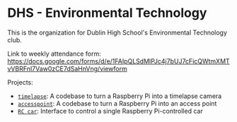 # DHS - Environmental Technology

This is the organization for Dublin High School's Environmental Technology club.

Link to weekly attendance form:
https://docs.google.com/forms/d/e/1FAIpQLSdMlPJc4j7bUJ7cFicQWtmXMTvVBRFnI7Vaw0zCE7dSaHnVng/viewform



Projects:
- [`timelapse`](https://github.com/dhs-envirotech/timelapse): A codebase to turn a Raspberry Pi into a timelapse camera
- [`accesspoint`](https://github.com/dhs-envirotech/accesspoint): A codebase to turn a Raspberry Pi into an access point
- [`RC car`](https://github.com/dhs-envirotech/rc-prototype): Interface to control a single Raspberry Pi-controlled car
